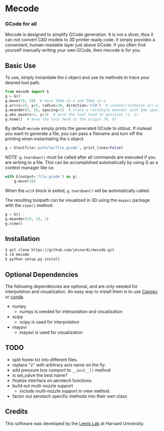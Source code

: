 Mecode
======

### GCode for all

Mecode is designed to simplify GCode generation. It is not a slicer, thus it
can not convert CAD models to 3D printer ready code. It simply provides a
convenient, human-readable layer just above GCode. If you often find
yourself manually writing your own GCode, then mecode is for you.

Basic Use
---------
To use, simply instantiate the `G` object and use its methods to trace your
desired tool path.

```python
from mecode import G
g = G()
g.move(10, 10)  # move 10mm in x and 10mm in y
g.arc(x=10, y=5, radius=20, direction='CCW')  # counterclockwise arc with a radius of 5
g.meander(5, 10, spacing=1)  # trace a rectangle meander with 1mm spacing between passes
g.abs_move(x=1, y=1)  # move the tool head to position (1, 1)
g.home()  # move the tool head to the origin (0, 0)
```

By default `mecode` simply prints the generated GCode to stdout. If instead you
want to generate a file, you can pass a filename and turn off the printing when
instantiating the `G` object.

```python
g = G(outfile='path/to/file.gcode', print_lines=False)
```

*NOTE:* `g.teardown()` must be called after all commands are executed if you
are writing to a file. This can be accomplished automatically by using G as
a context manager like so:

```python
with G(output='file.gcode') as g:
    g.move(10)
```

When the `with` block is exited, `g.teardown()` will be automatically called.

The resulting toolpath can be visualized in 3D using the `mayavi` package with
the `view()` method:

```python
g = G()
g.meander(10, 10, 1)
g.view()
```

Installation
------------
```bash
$ git clone https://github.com/jminardi/mecode.git
$ cd mecode
$ python setup.py install
```

Optional Dependencies
---------------------
The following dependencies are optional, and are only needed for
interpolation and visualization. An easy way to install them is to use
[Canopy][0] or [conda][1].

* numpy
    + numpy is needed for interpolation and visualization
* scipy
    + scipy is used for interpolation
* mayavi
    + mayavi is used for visualization

[0]: https://www.enthought.com/products/canopy/
[1]: https://store.continuum.io/cshop/anaconda/

TODO
----
* split footer.txt into different files.
* replace "z" with arbitrary axis name on the fly.
* add pressure box comport to `__init__()` method
* is set_valve the best name?
* finalize interface on aerotech functions.
* build out multi-nozzle support
    * include multi-nozzle support in view method.
* factor out aerotech specific methods into their own class

Credits
-------
This software was developed by the [Lewis Lab][2] at Harvard University.

[2]: http://lewisgroup.seas.harvard.edu/
